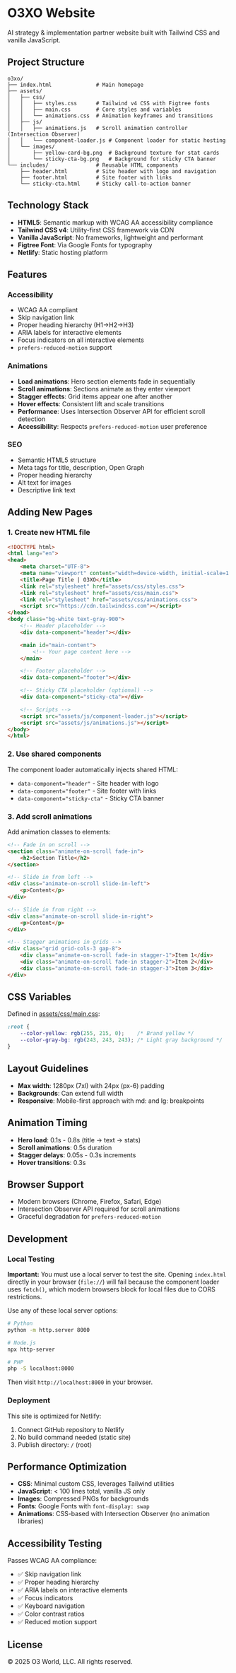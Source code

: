 # O3XO Website

AI strategy & implementation partner website built with Tailwind CSS and vanilla JavaScript.

## Project Structure

```
o3xo/
├── index.html              # Main homepage
├── assets/
│   ├── css/
│   │   ├── styles.css      # Tailwind v4 CSS with Figtree fonts
│   │   ├── main.css        # Core styles and variables
│   │   └── animations.css  # Animation keyframes and transitions
│   ├── js/
│   │   ├── animations.js   # Scroll animation controller (Intersection Observer)
│   │   └── component-loader.js # Component loader for static hosting
│   └── images/
│       ├── yellow-card-bg.png  # Background texture for stat cards
│       └── sticky-cta-bg.png   # Background for sticky CTA banner
└── includes/               # Reusable HTML components
    ├── header.html         # Site header with logo and navigation
    ├── footer.html         # Site footer with links
    └── sticky-cta.html     # Sticky call-to-action banner
```

## Technology Stack

- **HTML5**: Semantic markup with WCAG AA accessibility compliance
- **Tailwind CSS v4**: Utility-first CSS framework via CDN
- **Vanilla JavaScript**: No frameworks, lightweight and performant
- **Figtree Font**: Via Google Fonts for typography
- **Netlify**: Static hosting platform

## Features

### Accessibility
- WCAG AA compliant
- Skip navigation link
- Proper heading hierarchy (H1→H2→H3)
- ARIA labels for interactive elements
- Focus indicators on all interactive elements
- `prefers-reduced-motion` support

### Animations
- **Load animations**: Hero section elements fade in sequentially
- **Scroll animations**: Sections animate as they enter viewport
- **Stagger effects**: Grid items appear one after another
- **Hover effects**: Consistent lift and scale transitions
- **Performance**: Uses Intersection Observer API for efficient scroll detection
- **Accessibility**: Respects `prefers-reduced-motion` user preference

### SEO
- Semantic HTML5 structure
- Meta tags for title, description, Open Graph
- Proper heading hierarchy
- Alt text for images
- Descriptive link text

## Adding New Pages

### 1. Create new HTML file

```html
<!DOCTYPE html>
<html lang="en">
<head>
    <meta charset="UTF-8">
    <meta name="viewport" content="width=device-width, initial-scale=1.0">
    <title>Page Title | O3XO</title>
    <link rel="stylesheet" href="assets/css/styles.css">
    <link rel="stylesheet" href="assets/css/main.css">
    <link rel="stylesheet" href="assets/css/animations.css">
    <script src="https://cdn.tailwindcss.com"></script>
</head>
<body class="bg-white text-gray-900">
    <!-- Header placeholder -->
    <div data-component="header"></div>

    <main id="main-content">
        <!-- Your page content here -->
    </main>

    <!-- Footer placeholder -->
    <div data-component="footer"></div>

    <!-- Sticky CTA placeholder (optional) -->
    <div data-component="sticky-cta"></div>

    <!-- Scripts -->
    <script src="assets/js/component-loader.js"></script>
    <script src="assets/js/animations.js"></script>
</body>
</html>
```

### 2. Use shared components

The component loader automatically injects shared HTML:
- `data-component="header"` - Site header with logo
- `data-component="footer"` - Site footer with links
- `data-component="sticky-cta"` - Sticky CTA banner

### 3. Add scroll animations

Add animation classes to elements:

```html
<!-- Fade in on scroll -->
<section class="animate-on-scroll fade-in">
    <h2>Section Title</h2>
</section>

<!-- Slide in from left -->
<div class="animate-on-scroll slide-in-left">
    <p>Content</p>
</div>

<!-- Slide in from right -->
<div class="animate-on-scroll slide-in-right">
    <p>Content</p>
</div>

<!-- Stagger animations in grids -->
<div class="grid grid-cols-3 gap-8">
    <div class="animate-on-scroll fade-in stagger-1">Item 1</div>
    <div class="animate-on-scroll fade-in stagger-2">Item 2</div>
    <div class="animate-on-scroll fade-in stagger-3">Item 3</div>
</div>
```

## CSS Variables

Defined in [assets/css/main.css](assets/css/main.css):

```css
:root {
    --color-yellow: rgb(255, 215, 0);    /* Brand yellow */
    --color-gray-bg: rgb(243, 243, 243); /* Light gray background */
}
```

## Layout Guidelines

- **Max width**: 1280px (7xl) with 24px (px-6) padding
- **Backgrounds**: Can extend full width
- **Responsive**: Mobile-first approach with md: and lg: breakpoints

## Animation Timing

- **Hero load**: 0.1s - 0.8s (title → text → stats)
- **Scroll animations**: 0.5s duration
- **Stagger delays**: 0.05s - 0.3s increments
- **Hover transitions**: 0.3s

## Browser Support

- Modern browsers (Chrome, Firefox, Safari, Edge)
- Intersection Observer API required for scroll animations
- Graceful degradation for `prefers-reduced-motion`

## Development

### Local Testing

**Important:** You must use a local server to test the site. Opening `index.html` directly in your browser (`file://`) will fail because the component loader uses `fetch()`, which modern browsers block for local files due to CORS restrictions.

Use any of these local server options:

```bash
# Python
python -m http.server 8000

# Node.js
npx http-server

# PHP
php -S localhost:8000
```

Then visit `http://localhost:8000` in your browser.

### Deployment

This site is optimized for Netlify:
1. Connect GitHub repository to Netlify
2. No build command needed (static site)
3. Publish directory: `/` (root)

## Performance Optimization

- **CSS**: Minimal custom CSS, leverages Tailwind utilities
- **JavaScript**: < 100 lines total, vanilla JS only
- **Images**: Compressed PNGs for backgrounds
- **Fonts**: Google Fonts with `font-display: swap`
- **Animations**: CSS-based with Intersection Observer (no animation libraries)

## Accessibility Testing

Passes WCAG AA compliance:
- ✅ Skip navigation link
- ✅ Proper heading hierarchy
- ✅ ARIA labels on interactive elements
- ✅ Focus indicators
- ✅ Keyboard navigation
- ✅ Color contrast ratios
- ✅ Reduced motion support

## License

© 2025 O3 World, LLC. All rights reserved.
